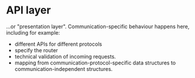 # API layer

...or "presentation layer". Communication-specific behaviour happens here, including for example:
- different APIs for different protocols 
- specify the router
- technical validation of incoming requests. 
- mapping from communication-protocol-specific data structures to communication-independent structures.